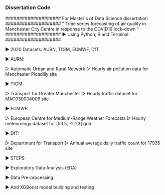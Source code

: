 ### Dissertation Code ###
####################
For Master's of Data Science dissertation 
####################
" Time series forecasting of air quality in Manchester 
  City Centre in response to the COVID19 lock-down "
####################
▶︎ Using Python, R and Terminal 
####################

▶︎ 2020 Datasets: AURN, TfGM, ECMWF, DfT 

▶︎ AURN: 
  
  ▷ Automatic Urban and Rural Network 
  ▷ Hourly air pollution data for Manchester Picadilly site

▶︎ TfGM: 
  
  ▷ Transport for Greater Manchester
  ▷ Hourly traffic dataset for MAC030004006 site 

▶︎ ECMWF: 
  
  ▷ European Centre for Medium-Range Weather Forecasts
  ▷ Hourly meteorology dataset for [53.5, -2.23] grid

▶︎ DfT:   
  
  ▷ Department for Transport
  ▷ Annual average daily traffic count for 17935 site 

▶︎ STEPS: 

▶︎ Exploratory Data Analysis (EDA)

▶︎ Data Pre-processing 

▶︎ And XGBoost model building and testing 



